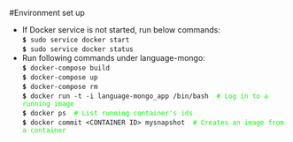 #Environment set up
<ul>
    <li>If Docker service is not started, run below commands:
        <br/><code><b>$</b> sudo service docker start</code>
        <br/><code><b>$</b> sudo service docker status</code>
    </li>
    <li>Run following commands under language-mongo:
        <br/><code><b>$</b> docker-compose build</code>
        <br/><code><b>$</b> docker-compose up</code>
        <br/><code><b>$</b> docker-compose rm</code>
        <br/><code><b>$</b> docker run -t -i language-mongo_app /bin/bash <a style="color: #00FF00"> # Log in to a running image </a></code>
        <br/><code><b>$</b> docker ps <a style="color: #00FF00"> # List running container's ids</a></code>
        <br/><code><b>$</b> docker commit &lt;CONTAINER ID> mysnapshot <a style="color: #00FF00"> # Creates an image from a container </a></code>
    </li>
</ul>


